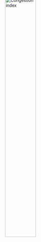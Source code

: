 <img style="float:right; margin-top:-60px;" alt="Congestion index" src="legends/gtif/AQ1_congestion_index.png" width="45%" style="vertical-align: middle;"/>